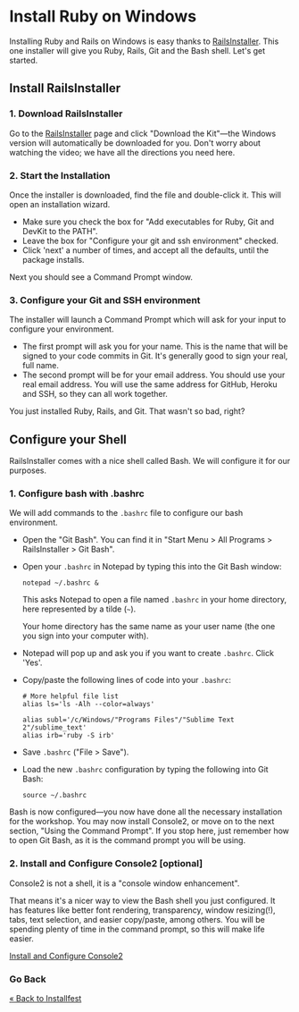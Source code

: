 # Install Ruby on Windows

Installing Ruby and Rails on Windows is easy thanks to <a href="http://railsinstaller.org" target="_blank">RailsInstaller</a>. 
This one installer will give you Ruby, Rails, Git and the Bash shell. Let's get started.

## Install RailsInstaller

### 1. Download RailsInstaller

Go to the <a href="http://railsinstaller.org" target="_blank">RailsInstaller</a> page and click "Download the Kit"—the Windows version will 
automatically be downloaded for you. Don't worry about watching the video; we have all the directions you need here.

### 2. Start the Installation

Once the installer is downloaded, find the file and double-click it. This will open an installation wizard. 

* Make sure you check the box for "Add executables for Ruby, Git and DevKit to the PATH". 
* Leave the box for "Configure your git and ssh environment" checked.
* Click 'next' a number of times, and accept all the defaults, until the package installs. 

Next you should see a Command Prompt window.


### 3. Configure your Git and SSH environment

The installer will launch a Command Prompt which will ask for your input to configure your environment. 

* The first prompt will ask you for your name. This is the name that will be signed to your code commits in Git. 
It's generally good to sign your real, full name.
* The second prompt will be for your email address. You should use your real email address. You will use the same 
address for GitHub, Heroku and SSH, so they can all work together.

You just installed Ruby, Rails, and Git. That wasn't so bad, right?

## Configure your Shell

RailsInstaller comes with a nice shell called Bash. We will configure it for our purposes.

### 1. Configure bash with .bashrc

We will add commands to the `.bashrc` file to configure our bash environment.

* Open the "Git Bash". You can find it in "Start Menu > All Programs > RailsInstaller > Git Bash".
* Open your `.bashrc` in Notepad by typing this into the Git Bash window:

    ```text
    notepad ~/.bashrc &
    ```
    This asks Notepad to open a file named `.bashrc` in your home directory, here represented by a tilde (`~`).

    Your home directory has the same name as your user name (the one you sign into your computer with).

* Notepad will pop up and ask you if you want to create `.bashrc`. Click 'Yes'.

* Copy/paste the following lines of code into your `.bashrc`:

    ```text
    # More helpful file list
    alias ls='ls -Alh --color=always'

    alias subl='/c/Windows/"Programs Files"/"Sublime Text 2"/sublime_text'
    alias irb='ruby -S irb'
    ```

* Save `.bashrc` ("File > Save").

* Load the new `.bashrc` configuration by typing the following into Git Bash:

    ```text
    source ~/.bashrc
    ```

Bash is now configured—you now have done all the necessary installation for the workshop. You may now install Console2,
or move on to the next section, "Using the Command Prompt". If you stop here, just remember how to open Git Bash, as it 
is the command prompt you will be using. 


### 2. Install and Configure Console2 [optional]

Console2 is not a shell, it is a "console window enhancement".  

That means it's a nicer way to view the Bash shell you just configured. 
It has features like better font rendering, transparency, window resizing(!), tabs,
text selection, and easier copy/paste, among others. You will be spending plenty of time in the command prompt, so
this will make life easier.

[Install and Configure Console2](/installfest/install/windows_console2)


### Go Back
[« Back to Installfest](/installfest)
